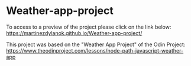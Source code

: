 # Weather-app-project

To access to a preview of the project please click on the link below: https://martinezdylanok.github.io/Weather-app-project/

This project was based on the "Weather App Project" of the Odin Project: https://www.theodinproject.com/lessons/node-path-javascript-weather-app
